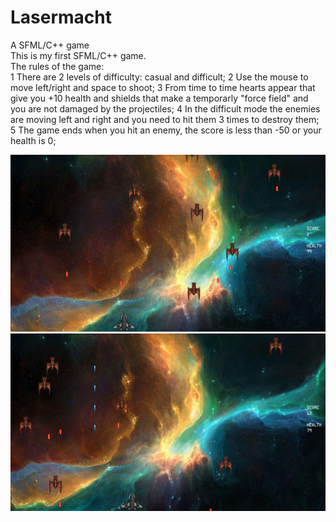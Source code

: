 # Lasermacht
A SFML/C++ game  
This is my first SFML/C++ game.  
The rules of the game:  
1 There are 2 levels of difficulty: casual and difficult;
2 Use the mouse to move left/right and space to shoot;
3 From time to time hearts appear that give you +10 health and shields that make a temporarly "force field" and you are not damaged by the projectiles;
4 In the difficult mode the enemies are moving left and right and you need to hit them 3 times to destroy them;
5 The game ends when you hit an enemy, the score is less than -50 or your health is 0;

![](/screenshots/screenshot7.png)
![](/screenshots/screenshot8.png)

